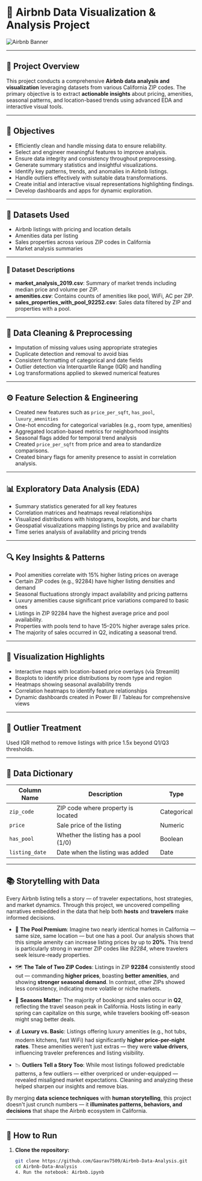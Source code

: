 # 🏡 Airbnb Data Visualization & Analysis Project

![Airbnb Banner](https://github.com/iambitttu/Airbnb-Analysis/assets/117813323/07fcc385-d461-46ce-b938-ca8251b02641)

---
## 📖 Project Overview

This project conducts a comprehensive **Airbnb data analysis and visualization** leveraging datasets from various California ZIP codes. The primary objective is to extract **actionable insights** about pricing, amenities, seasonal patterns, and location-based trends using advanced EDA and interactive visual tools.


---

## 🎯 Objectives

- Efficiently clean and handle missing data to ensure reliability.
- Select and engineer meaningful features to improve analysis.
- Ensure data integrity and consistency throughout preprocessing.
- Generate summary statistics and insightful visualizations.
- Identify key patterns, trends, and anomalies in Airbnb listings.
- Handle outliers effectively with suitable data transformations.
- Create initial and interactive visual representations highlighting findings.
- Develop dashboards and apps for dynamic exploration.

---



## 🧪 Datasets Used

- Airbnb listings with pricing and location details
- Amenities data per listing
- Sales properties across various ZIP codes in California
- Market analysis summaries

---
### 📁 Dataset Descriptions

- **market_analysis_2019.csv**: Summary of market trends including median price and volume per ZIP.
- **amenities.csv**: Contains counts of amenities like pool, WiFi, AC per ZIP.
- **sales_properties_with_pool_92252.csv**: Sales data filtered by ZIP and properties with a pool.

---

## 🔧 Data Cleaning & Preprocessing

- Imputation of missing values using appropriate strategies
- Duplicate detection and removal to avoid bias
- Consistent formatting of categorical and date fields
- Outlier detection via Interquartile Range (IQR) and handling
- Log transformations applied to skewed numerical features

---

## ⚙️ Feature Selection & Engineering

- Created new features such as `price_per_sqft`, `has_pool`, `luxury_amenities`
- One-hot encoding for categorical variables (e.g., room type, amenities)
- Aggregated location-based metrics for neighborhood insights
- Seasonal flags added for temporal trend analysis
- Created `price_per_sqft` from price and area to standardize comparisons.
- Created binary flags for amenity presence to assist in correlation analysis.

---

## 📊 Exploratory Data Analysis (EDA)

- Summary statistics generated for all key features
- Correlation matrices and heatmaps reveal relationships
- Visualized distributions with histograms, boxplots, and bar charts
- Geospatial visualizations mapping listings by price and availability
- Time series analysis of availability and pricing trends

---

## 🔍 Key Insights & Patterns

- Pool amenities correlate with 15% higher listing prices on average
- Certain ZIP codes (e.g., 92284) have higher listing densities and demand
- Seasonal fluctuations strongly impact availability and pricing patterns
- Luxury amenities cause significant price variations compared to basic ones
- Listings in ZIP 92284 have the highest average price and pool availability.
- Properties with pools tend to have 15–20% higher average sales price.
- The majority of sales occurred in Q2, indicating a seasonal trend.

---

## 🎨 Visualization Highlights

- Interactive maps with location-based price overlays (via Streamlit)
- Boxplots to identify price distributions by room type and region
- Heatmaps showing seasonal availability trends
- Correlation heatmaps to identify feature relationships
- Dynamic dashboards created in Power BI / Tableau for comprehensive views

---
## 🧼 Outlier Treatment
Used IQR method to remove listings with price 1.5x beyond Q1/Q3 thresholds.

---
## 🧾 Data Dictionary

| Column Name         | Description                                | Type       |
|---------------------|---------------------------------------------|------------|
| `zip_code`          | ZIP code where property is located          | Categorical|
| `price`             | Sale price of the listing                   | Numeric    |
| `has_pool`          | Whether the listing has a pool (1/0)        | Boolean    |
| `listing_date`      | Date when the listing was added             | Date       |


---

## 📚 Storytelling with Data

Every Airbnb listing tells a story — of traveler expectations, host strategies, and market dynamics. Through this project, we uncovered compelling narratives embedded in the data that help both **hosts** and **travelers** make informed decisions.

- 🌴 **The Pool Premium**: Imagine two nearly identical homes in California — same size, same location — but one has a pool. Our analysis shows that this simple amenity can increase listing prices by up to **20%**. This trend is particularly strong in warmer ZIP codes like *92284*, where travelers seek leisure-ready properties.

- 🗺️ **The Tale of Two ZIP Codes**: Listings in ZIP **92284** consistently stood out — commanding **higher prices**, boasting **better amenities**, and showing **stronger seasonal demand**. In contrast, other ZIPs showed less consistency, indicating more volatile or niche markets.

- 📆 **Seasons Matter**: The majority of bookings and sales occur in **Q2**, reflecting the travel season peak in California. Hosts listing in early spring can capitalize on this surge, while travelers booking off-season might snag better deals.

- 💰 **Luxury vs. Basic**: Listings offering luxury amenities (e.g., hot tubs, modern kitchens, fast WiFi) had significantly **higher price-per-night rates**. These amenities weren’t just extras — they were **value drivers**, influencing traveler preferences and listing visibility.

- 📉 **Outliers Tell a Story Too**: While most listings followed predictable patterns, a few outliers — either overpriced or under-equipped — revealed misaligned market expectations. Cleaning and analyzing these helped sharpen our insights and remove bias.

By merging **data science techniques** with **human storytelling**, this project doesn't just crunch numbers — it **illuminates patterns, behaviors, and decisions** that shape the Airbnb ecosystem in California.

---

## 🚀 How to Run

1. **Clone the repository:**

   ```bash
   git clone https://github.com/Gaurav7509/Airbnb-Data-Analysis.git
   cd Airbnb-Data-Analysis
   4. Run the notebook: Airbnb.ipynb
